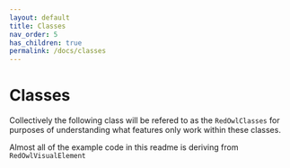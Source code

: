 ```yaml
---
layout: default
title: Classes
nav_order: 5
has_children: true
permalink: /docs/classes
---
```


# Classes

Collectively the following class will be refered to as the `RedOwlClasses` for purposes of understanding what features only work within these classes.

Almost all of the example code in this readme is deriving from `RedOwlVisualElement`

